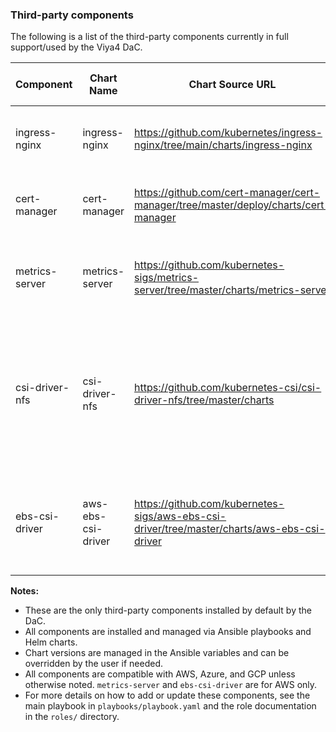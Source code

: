 ### Third-party components
The following is a list of the third-party components currently in full support/used by the Viya4 DaC.

| Component         | Chart Name        | Chart Source URL                                                                                         | Purpose                                                                                                 | Cloud Provider Support           |
|------------------|-------------------|----------------------------------------------------------------------------------------------------------|---------------------------------------------------------------------------------------------------------|----------------------------------|
| ingress-nginx    | ingress-nginx     | https://github.com/kubernetes/ingress-nginx/tree/main/charts/ingress-nginx                              | Provides ingress controller for Kubernetes.                                                             | AWS, Azure, GCP, generic K8s     |
| cert-manager     | cert-manager      | https://github.com/cert-manager/cert-manager/tree/master/deploy/charts/cert-manager                     | Manages TLS certificates in Kubernetes.                                                                 | AWS, Azure, GCP, generic K8s     |
| metrics-server   | metrics-server    | https://github.com/kubernetes-sigs/metrics-server/tree/master/charts/metrics-server                     | Collects resource metrics from K8s nodes and pods.                                                      | AWS only                         |
| csi-driver-nfs   | csi-driver-nfs    | https://github.com/kubernetes-csi/csi-driver-nfs/tree/master/charts                                     | Provides NFS storage provisioning for Kubernetes (supports AWS EFS, GCP Filestore, Azure Files, NFS).   | AWS, Azure, GCP, generic NFS     |
| ebs-csi-driver   | aws-ebs-csi-driver| https://github.com/kubernetes-sigs/aws-ebs-csi-driver/tree/master/charts/aws-ebs-csi-driver             | Provides dynamic provisioning of AWS EBS volumes for persistent storage in Kubernetes.                  | AWS only                         |

**Notes:**
- These are the only third-party components installed by default by the DaC.
- All components are installed and managed via Ansible playbooks and Helm charts.
- Chart versions are managed in the Ansible variables and can be overridden by the user if needed.
- All components are compatible with AWS, Azure, and GCP unless otherwise noted. `metrics-server` and `ebs-csi-driver` are for AWS only.
- For more details on how to add or update these components, see the main playbook in `playbooks/playbook.yaml` and the role documentation in the `roles/` directory.